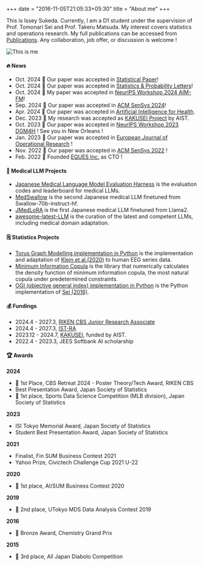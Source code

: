 +++
date = "2016-11-05T21:05:33+05:30"
title = "About me"
+++


This is Issey Sukeda. Currently, I am a D1 student under the supervision of Prof. Tomonari Sei and Prof. Takeru Matsuda.
My interest covers statistics and operations research.
My full publications can be accessed from [Publications](https://stardust-coder.github.io/myportfolio/page/publication/).
Any collaboration, job offer, or discussion is welcome !

![This is me][1]

#### 🔥 News
* Oct. 2024 🎉 Our paper was accepted in [Statistical Paper](https://arxiv.org/abs/2306.01604)!
* Oct. 2024 🎉 Our paper was accepted in [Statistics & Probability Letters](https://www.sciencedirect.com/science/article/pii/S016771522400258X?via%3Dihub)!
* Oct. 2024 🎉 My paper was accepted in [NeurIPS Workshop 2024 AIM-FM](https://arxiv.org/pdf/2409.11783)!
* Sep. 2024 🎉 Our paper was accepted in [ACM SenSys 2024](https://dl.acm.org/doi/10.1145/3666025.3699369)!
* Apr. 2024 🎉 Our paper was accepted in [Artificial Intelligence for Health](https://accscience.com/journal/AIH/articles/online_first/1381).
* Dec. 2023 🎉 My research was accepted as [KAKUSEI Project](https://www.aist.go.jp/aist_j/news/au20231208.html) by AIST.
* Oct. 2023 🎉 Our paper was accepted in [NeurIPS Workshop 2023 DGM4H](https://sites.google.com/ethz.ch/dgm4h-neurips2023/home) ! See you in New Orleans !
* Jan. 2023 🎉 Our paper was accepted in [European Journal of Operational Research](https://www.sciencedirect.com/science/article/pii/S037722172300111X) ! 
* Nov. 2022 🎉 Our paper was accepted in [ACM SenSys 2022](https://dl.acm.org/doi/10.1145/3560905.3568097) ! 
* Feb. 2022 💪 Founded [EQUES Inc.](https://www.eques.co.jp) as CTO ! 

#### 🏥 Medical LLM Projects
* [Japanese Medical Language Model Evaluation Harness](https://github.com/stardust-coder/japanese-lm-med-harness) is the evaluation codes and leaderboard for medical LLMs.
* [MedSwallow](https://huggingface.co/AIgroup-CVM-utokyohospital/MedSwallow-70b) is the second Japanese medical LLM finetuned from Swallow-70b-instruct-hf.
* [JMedLoRA](https://huggingface.co/AIgroup-CVM-utokyohospital/llama2-jmedlora-3000) is the first Japanese medical LLM finetuned from Llama2.
* [awesome-latest-LLM](https://github.com/stardust-coder/awesome-latest-LLM) is the curation of the latest and competent LLMs, including medical domain adaptation.

#### 🗒 Statistics Projects
* [Torus Graph Modelling implementation in Python](https://github.com/stardust-coder/torus_graph_modelling) is the implementation and adaptation of [Klein et al.(2020)](https://projecteuclid.org/journals/annals-of-applied-statistics/volume-14/issue-2/Torus-graphs-for-multivariate-phase-coupling-analysis/10.1214/19-AOAS1300.full) to human EEG series data.
* [Minimum Information Copula](https://github.com/stardust-coder/minimum-information-copula) is the library that numerically calculates the density function of minimum information copula, the most natural copula under predetermined constraints. 
* [OGI (objective general index) implementation in Python](https://github.com/stardust-coder/objective-general-index) is the Python implementation of [Sei (2016)](https://www.sciencedirect.com/science/article/pii/S0047259X16000269).

#### 💰 Fundings

* 2024.4 - 2027.3, [RIKEN CBS Junior Research Associate](https://www.riken.jp/careers/programs/jra/)
* 2024.4 - 2027.3, [IST-RA](https://www.i.u-tokyo.ac.jp/edu/financial-support/ist-ra/)
* 2023.12 - 2024.7, [KAKUSEI]((https://www.aist.go.jp/aist_j/news/au20231208.html)), funded by AIST.
* 2022.4 - 2023.3, JEES Softbank AI scholarship

#### 🏆 Awards

**2024**
* 🥇 1st Place, CBS Retreat 2024 - Poster Theory/Tech Award, RIKEN CBS
* Best Presentation Award, Japan Society of Statistics
* 🥇 1st place, Sports Data Science Competition (MLB division), Japan Society of Statistics

**2023**
* ISI Tokyo Memorial Award, Japan Society of Statistics
* Student Best Presentation Award, Japan Society of Statistics

**2021**
* Finalist, Fin SUM Business Contest 2021
* Yahoo Prize, Civictech Challenge Cup 2021 U-22

**2020**
* 🥇 1st place, AI/SUM Business Contest 2020

**2019**  
* 🥈 2nd place, UTokyo MDS Data Analysis Contest 2019

**2016**
* 🥉 Bronze Award, Chemistry Grand Prix

**2015**
* 🥉 3rd place, All Japan Diabolo Competition


<!-- 
#### Other Activities
* [UTokyo MOCHA](https://mocha.t.u-tokyo.ac.jp) project
* Naminige project @Code for Japan
    - a digital hazardmap
* [For Earth](https://forearthut.com)
    - a student association of SDGs
* [Ignite Your Ambition](https://ignite-your-ambition.com), Sony × UTokyo
* [Entrepreneur Quest](https://weblab.t.u-tokyo.ac.jp/kigyoquest/), UTokyo Matsuo Lab.
* [kehai](https://shibuya-qws.com/project/kehai) project, SHIBUYA QWS 
* [UTokyo Global Leader Program](https://www.glp.u-tokyo.ac.jp)
* [UTokyo Trilingual Project](http://www.cgcs.c.u-tokyo.ac.jp/tlp/)
* On-Campus Job, UTokyo Information Science and Technology
    - Hosted a debate session.
* UTokyo Real Data Analysis Competition
    - Worked on time series data analysis.
* Summer Foundation Program, Hongo Techgarage
    - Worked on development of an EMG device.
* U-23 Summit
* UTokyo Summer Internship Program in [Morita Lab.](http://www.hsd.k.u-tokyo.ac.jp/contents/member.html)
    - Developed a piezoelectrical device.
* 中華圏留学生交流団体Pandadon -->


[1]: /img/me.png